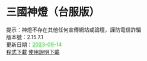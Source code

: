 # 三國神燈（台服版）
提示：神燈不存在其他任何宣傳網站或論壇，謹防電信詐騙<br>
版本號：2.15.7.1<br>
更新日期：<font color="#00dd00">2023-09-14</font><br>
[程式下載](https://pixeldrain.com/u/rfkFKCfc) [使用說明下載](https://pixeldrain.com/u/rQcYUYW5)<br>

